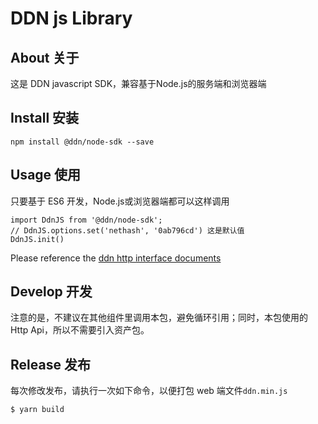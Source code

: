 # DDN js Library

## About 关于

这是 DDN javascript SDK，兼容基于Node.js的服务端和浏览器端

## Install 安装

```
npm install @ddn/node-sdk --save
```

## Usage 使用

只要基于 ES6 开发，Node.js或浏览器端都可以这样调用

```
import DdnJS from '@ddn/node-sdk';
// DdnJS.options.set('nethash', '0ab796cd') 这是默认值
DdnJS.init()
```

Please reference the [ddn http interface documents](https://github.com/ddnlink/ddn-docs/node-sdk-api.md)

## Develop 开发

注意的是，不建议在其他组件里调用本包，避免循环引用；同时，本包使用的 Http Api，所以不需要引入资产包。

## Release 发布

每次修改发布，请执行一次如下命令，以便打包 web 端文件`ddn.min.js`

```
$ yarn build
```